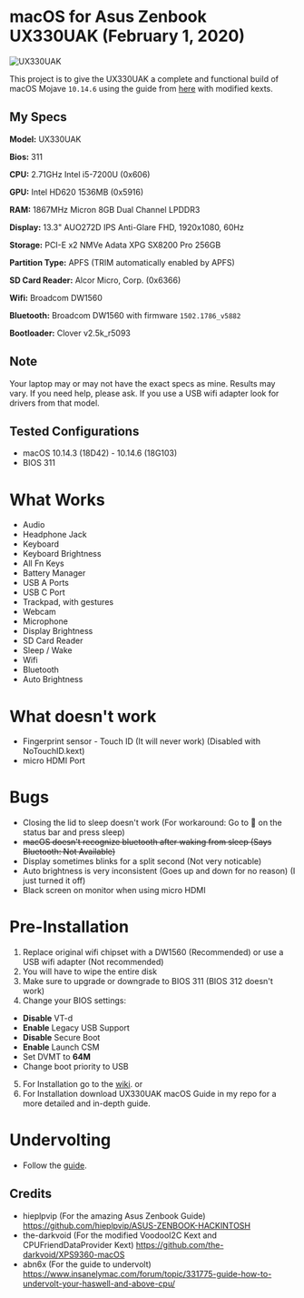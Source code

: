 # macOS for Asus Zenbook UX330UAK (February 1, 2020)
![UX330UAK](https://laptoping.com/specs/wp-content/uploads/2017/05/Asus-Zenbook-UX330UA-AH54-AH5Q-2.png)

This project is to give the UX330UAK a complete and functional build of macOS Mojave `10.14.6` using the guide from  [here](https://github.com/hieplpvip/ASUS-ZENBOOK-HACKINTOSH) with modified kexts.

## My Specs
**Model:** UX330UAK

**Bios:** 311

**CPU:** 2.71GHz Intel i5-7200U (0x606)

**GPU:** Intel HD620 1536MB (0x5916)

**RAM:** 1867MHz Micron 8GB Dual Channel LPDDR3

**Display:** 13.3" AUO272D IPS Anti-Glare FHD, 1920x1080, 60Hz

**Storage:** PCI-E x2 NMVe Adata XPG SX8200 Pro 256GB

**Partition Type:** APFS (TRIM automatically enabled by APFS)

**SD Card Reader:** Alcor Micro, Corp. (0x6366)

**Wifi:** Broadcom DW1560

**Bluetooth:** Broadcom DW1560 with firmware `1502.1786_v5882`

**Bootloader:** Clover v2.5k_r5093

## Note
Your laptop may or may not have the exact specs as mine. Results may vary. If you need help, please ask.
If you use a USB wifi adapter look for drivers from that model.

## Tested Configurations
- macOS 10.14.3 (18D42) - 10.14.6 (18G103)
- BIOS 311

# What Works
- Audio
- Headphone Jack
- Keyboard
- Keyboard Brightness
- All Fn Keys
- Battery Manager
- USB A Ports
- USB C Port
- Trackpad, with gestures
- Webcam
- Microphone
- Display Brightness
- SD Card Reader
- Sleep / Wake
- Wifi
- Bluetooth
- Auto Brightness

# What doesn't work
- Fingerprint sensor - Touch ID (It will never work) (Disabled with NoTouchID.kext)
- micro HDMI Port

# Bugs
- Closing the lid to sleep doesn't work (For workaround: Go to  on the status bar and press sleep)
- ~~macOS doesn't recognize bluetooth after waking from sleep (Says Bluetooth: Not Available)~~
- Display sometimes blinks for a split second (Not very noticable)
- Auto brightness is very inconsistent (Goes up and down for no reason) (I just turned it off)
- Black screen on monitor when using micro HDMI 

# Pre-Installation
1. Replace original wifi chipset with a DW1560 (Recommended) or use a USB wifi adapter (Not recommended)
2. You will have to wipe the entire disk
3. Make sure to upgrade or downgrade to BIOS 311 (BIOS 312 doesn't work)
4. Change your BIOS settings:
  - **Disable** VT-d
  - **Enable** Legacy USB Support
  - **Disable** Secure Boot
  - **Enable** Launch CSM
  - Set DVMT to **64M**
  - Change boot priority to USB
5. For Installation go to the [wiki](https://github.com/Rybo713/UX330UA-macOS/wiki/Installation).
or
6. For Installation download UX330UAK macOS Guide in my repo for a more detailed and in-depth guide.

# Undervolting
- Follow the [guide](https://www.insanelymac.com/forum/topic/331775-guide-how-to-undervolt-your-haswell-and-above-cpu/).

## Credits
- hieplpvip (For the amazing Asus Zenbook Guide) https://github.com/hieplpvip/ASUS-ZENBOOK-HACKINTOSH
- the-darkvoid (For the modified VoodooI2C Kext and CPUFriendDataProvider Kext) https://github.com/the-darkvoid/XPS9360-macOS
- abn6x (For the guide to undervolt) https://www.insanelymac.com/forum/topic/331775-guide-how-to-undervolt-your-haswell-and-above-cpu/
